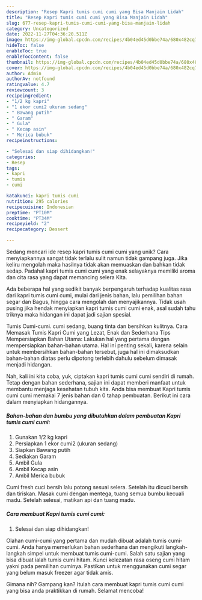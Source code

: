 ```yaml
---
description: "Resep Kapri tumis cumi cumi yang Bisa Manjain Lidah"
title: "Resep Kapri tumis cumi cumi yang Bisa Manjain Lidah"
slug: 677-resep-kapri-tumis-cumi-cumi-yang-bisa-manjain-lidah
category: Uncategorized
date: 2022-11-27T04:36:20.511Z
image: https://img-global.cpcdn.com/recipes/4b04ed45d0bbe74a/680x482cq70/kapri-tumis-cumi-cumi-foto-resep-utama.jpg
hideToc: false
enableToc: true
enableTocContent: false
thumbnail: https://img-global.cpcdn.com/recipes/4b04ed45d0bbe74a/680x482cq70/kapri-tumis-cumi-cumi-foto-resep-utama.jpg
cover: https://img-global.cpcdn.com/recipes/4b04ed45d0bbe74a/680x482cq70/kapri-tumis-cumi-cumi-foto-resep-utama.jpg
author: Admin
authorAv: notfound
ratingvalue: 4.7
reviewcount: 3
recipeingredient:
- "1/2 kg kapri"
- "1 ekor cumi2 ukuran sedang"
- " Bawang putih"
- " Garam"
- " Gula"
- " Kecap asin"
- " Merica bubuk"
recipeinstructions:

- "Selesai dan siap dihidangkan!"
categories:
- Resep
tags:
- kapri
- tumis
- cumi

katakunci: kapri tumis cumi 
nutrition: 295 calories
recipecuisine: Indonesian
preptime: "PT10M"
cooktime: "PT34M"
recipeyield: "2"
recipecategory: Dessert

---
```





Sedang mencari ide resep kapri tumis cumi cumi yang unik? Cara menyiapkannya sangat tidak terlalu sulit namun tidak gampang juga. Jika keliru mengolah maka hasilnya tidak akan memuaskan dan bahkan tidak sedap. Padahal kapri tumis cumi cumi yang enak selayaknya memiliki aroma dan cita rasa yang dapat memancing selera Kita.





Ada beberapa hal yang sedikit banyak berpengaruh terhadap kualitas rasa dari kapri tumis cumi cumi, mulai dari jenis bahan, lalu pemilihan bahan segar dan Bagus, hingga cara mengolah dan menyajikannya. Tidak usah pusing jika hendak menyiapkan kapri tumis cumi cumi enak,      asal sudah tahu triknya maka hidangan ini dapat jadi sajian spesial.














Tumis Cumi-cumi. cumi sedang, buang tinta dan bersihkan kulitnya. Cara Memasak Tumis Kapri Cumi yang Lezat, Enak dan Sederhana Tips Mempersiapkan Bahan Utama: Lakukan hal yang pertama dengan mempersiapkan bahan-bahan utama. Hal ini penting sekali, karena selain untuk membersihkan bahan-bahan tersebut, juga hal ini dimaksudkan bahan-bahan diatas perlu dipotong terlebih dahulu sebelum dimasak menjadi hidangan.






Nah, kali ini kita coba, yuk, ciptakan kapri tumis cumi cumi sendiri di rumah. Tetap dengan bahan sederhana, sajian ini dapat memberi manfaat untuk membantu menjaga kesehatan tubuh kita. Anda bisa membuat Kapri tumis cumi cumi memakai 7 jenis bahan dan 0 tahap pembuatan. Berikut ini cara dalam menyiapkan hidangannya.

<!--inarticleads1-->

##### Bahan-bahan dan bumbu yang dibutuhkan dalam pembuatan Kapri tumis cumi cumi:

1. Gunakan 1/2 kg kapri
1. Persiapkan 1 ekor cumi2 (ukuran sedang)
1. Siapkan  Bawang putih
1. Sediakan  Garam
1. Ambil  Gula
1. Ambil  Kecap asin
1. Ambil  Merica bubuk


Cumi fresh cuci bersih lalu potong sesuai selera. Setelah itu dicuci bersih dan tiriskan. Masak cumi dengan mentega, tuang semua bumbu kecuali madu. Setelah selesai, matikan api dan tuang madu. 

<!--inarticleads2-->

##### Cara membuat Kapri tumis cumi cumi:


1. Selesai dan siap dihidangkan!

Olahan cumi-cumi yang pertama dan mudah dibuat adalah tumis cumi-cumi. Anda hanya memerlukan bahan sederhana dan mengikuti langkah-langkah simpel untuk membuat tumis cumi-cumi. Salah satu sajian yang bisa dibuat ialah tumis cumi hitam. Kunci kelezatan rasa oseng cumi hitam yakni pada pemilihan cuminya. Pastikan untuk menggunakan cumi segar yang belum masuk freezer agar tidak amis. 

Gimana nih? Gampang kan? Itulah cara membuat kapri tumis cumi cumi yang bisa anda praktikkan di rumah. Selamat mencoba!
